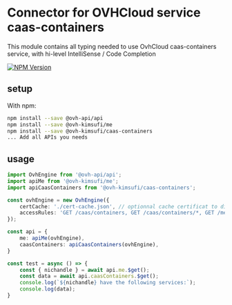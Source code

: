 # Connector for OVHCloud service caas-containers

This module contains all typing needed to use OvhCloud caas-containers service, with hi-level IntelliSense / Code Completion

[![NPM Version](https://img.shields.io/npm/v/@ovh-kimsufi/caas-containers.svg?style=flat)](https://www.npmjs.org/package/@ovh-kimsufi/caas-containers)

## setup

With npm:
````bash
npm install --save @ovh-api/api
npm install --save @ovh-kimsufi/me
npm install --save @ovh-kimsufi/caas-containers
... Add all APIs you needs
````

## usage

````typescript
import OvhEngine from '@ovh-api/api';
import apiMe from '@ovh-kimsufi/me';
import apiCaasContainers from '@ovh-kimsufi/caas-containers';

const ovhEngine = new OvhEngine({ 
    certCache: './cert-cache.json', // optionnal cache certificat to disk
    accessRules: 'GET /caas/containers, GET /caas/containers/*, GET /me', // optionnal limit the requested privileges.
});

const api = {
    me: apiMe(ovhEngine),
    caasContainers: apiCaasContainers(ovhEngine),
}

const test = async () => {
    const { nichandle } = await api.me.$get();
    const data = await api.caasContainers.$get();
    console.log(`${nichandle} have the following services:`);
    console.log(data);
}

````
